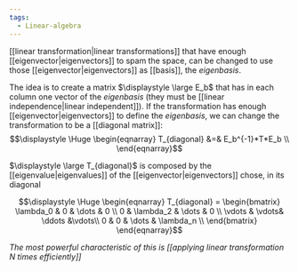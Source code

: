 ```yaml
---
tags:
  - Linear-algebra
---
```

[[linear transformation|linear transformations]] that have enough [[eigenvector|eigenvectors]] to spam the space, can be changed to use those [[eigenvector|eigenvectors]] as [[basis]], the *eigenbasis*.

The idea is to create a matrix $\displaystyle \large E_b$ that has in each column one vector of the *eigenbasis* (they must be [[linear independence|linear independent]]). If the transformation has enough [[eigenvector|eigenvectors]] to define the *eigenbasis*, we can change the transformation to be a [[diagonal matrix]]:
$$\displaystyle \Huge \begin{eqnarray} 
T_{diagonal} &=& E_b^{-1}*T*E_b \\
\end{eqnarray}$$

$\displaystyle \large T_{diagonal}$ is composed by the [[eigenvalue|eigenvalues]] of the [[eigenvector|eigenvectors]] chose, in its diagonal

$$\displaystyle \Huge \begin{eqnarray} 
T_{diagonal} = \begin{bmatrix}  
\lambda_0 & 0 & \dots & 0 \\ 
0 & \lambda_2 & \dots & 0 \\ 
\vdots & \vdots& \ddots &\vdots\\
0 & 0 & \dots & \lambda_n \\ 
\end{bmatrix}
\end{eqnarray}$$

*The most powerful characteristic of this is [[applying linear transformation N times efficiently]]*